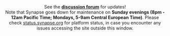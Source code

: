 <!-- markdownlint-disable no-inline-html -->

<div align="center" class="alert alert-info">
See the <strong><a href="https://www.synapse.org/#!Synapse:syn25829070/discussion/" target="_blank">discussion forum</a></strong> for updates!
</div>


<div align="center" class="alert alert-warning">
Note that Synapse goes down for maintenance on <strong>Sunday evenings (8pm - 12am Pacific Time; Mondays, 5-9am Central European Time)</strong>. Please check <a href="http://status.synapse.org/" target="_blank">status.synapse.org</a> for platform status, in case you encounter any issues accessing the site outside this window.
</div>

